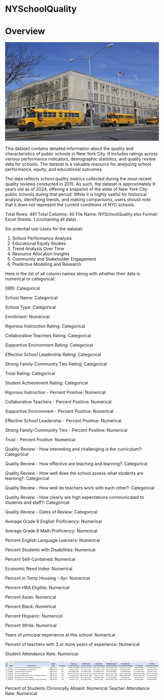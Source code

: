 # NYSchoolQuality

# Overview

![NY Schools](https://github.com/Johnaylin/NYSchoolQuality/blob/main/shutterstock_262043447-dedc70.jpg?raw=true)

This dataset contains detailed information about the quality and characteristics of public schools in New York City. It includes ratings across various performance indicators, demographic statistics, and quality review data for schools. The dataset is a valuable resource for analyzing school performance, equity, and educational outcomes.

The data reflects school quality metrics collected during the most recent quality reviews conducted in 2015. As such, the dataset is approximately 9 years old as of 2024, offering a snapshot of the state of New York City public schools during that period. While it is highly useful for historical analysis, identifying trends, and making comparisons, users should note that it does not represent the current conditions of NYC schools.


Total Rows: 491
Total Columns: 40
File Name: NYSchoolQuality.xlsx
Format: Excel
Sheets: 1 (containing all data)

Six potential use cases for the dataset:

1. School Performance Analysis
2. Educational Equity Studies
3. Trend Analysis Over Time
4. Resource Allocation Insights
5. Community and Stakeholder Engagement
6. Predictive Modeling and Research


Here is the list of all column names along with whether their data is numerical or categorical:

DBN: Categorical

School Name: Categorical

School Type: Categorical

Enrollment: Numerical

Rigorous Instruction Rating: Categorical

Collaborative Teachers Rating: Categorical

Supportive Environment Rating: Categorical

Effective School Leadership Rating: Categorical

Strong Family-Community Ties Rating: Categorical

Trust Rating: Categorical

Student Achievement Rating: Categorical

Rigorous Instruction - Percent Positive: Numerical

Collaborative Teachers - Percent Positive: Numerical

Supportive Environment - Percent Positive: Numerical

Effective School Leadership - Percent Positive: Numerical

Strong Family-Community Ties - Percent Positive: Numerical

Trust - Percent Positive: Numerical

Quality Review - How interesting and challenging is the curriculum?: Categorical

Quality Review - How effective are teaching and learning?: Categorical

Quality Review - How well does the school assess what students are learning?: Categorical

Quality Review - How well do teachers work with each other?: Categorical

Quality Review - How clearly are high expectations communicated to students and staff?: Categorical

Quality Review - Dates of Review: Categorical

Average Grade 8 English Proficiency: Numerical

Average Grade 8 Math Proficiency: Numerical

Percent English Language Learners: Numerical

Percent Students with Disabilities: Numerical

Percent Self-Contained: Numerical

Economic Need Index: Numerical

Percent in Temp Housing - 4yr: Numerical

Percent HRA Eligible: Numerical

Percent Asian: Numerical

Percent Black: Numerical

Percent Hispanic: Numerical

Percent White: Numerical

Years of principal experience at this school: Numerical

Percent of teachers with 3 or more years of experience: Numerical

Student Attendance Rate: Numerical

![Screenshot](https://github.com/Johnaylin/NYSchoolQuality/blob/main/picture.png?raw=true)


Percent of Students Chronically Absent: Numerical
Teacher Attendance Rate: Numerical
